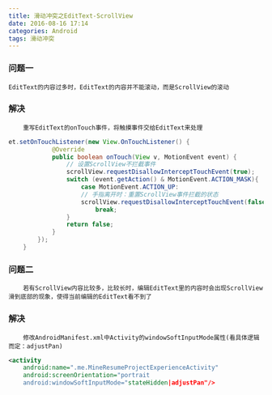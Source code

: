 ```yaml
---
title: 滑动冲突之EditText-ScrollView
date: 2016-08-16 17:14
categories: Android
tags: 滑动冲突
---
```

### 问题一
    EditText的内容过多时，EditText的内容并不能滚动，而是ScrollView的滚动
### 解决
        重写EditText的onTouch事件，将触摸事件交给EditText来处理

``` java
et.setOnTouchListener(new View.OnTouchListener() {
            @Override
            public boolean onTouch(View v, MotionEvent event) {
                // 设置ScrollView不拦截事件
                scrollView.requestDisallowInterceptTouchEvent(true);
                switch (event.getAction() & MotionEvent.ACTION_MASK){
                    case MotionEvent.ACTION_UP:
                    // 手指离开时：重置ScrollView事件拦截的状态
                    scrollView.requestDisallowInterceptTouchEvent(false);
                        break;
                }
                return false;
            }
        });
    }
```
### 问题二
        若有ScrollView内容比较多，比较长时，编辑EditText里的内容时会出现ScrollView滑到底部的现象，使得当前编辑的EditText看不到了
### 解决
        修改AndroidManifest.xml中Activity的windowSoftInputMode属性(看具体逻辑而定：adjustPan)
``` xml
<activity
    android:name=".me.MineResumeProjectExperienceActivity"
    android:screenOrientation="portrait
    android:windowSoftInputMode="stateHidden|adjustPan"/>
```